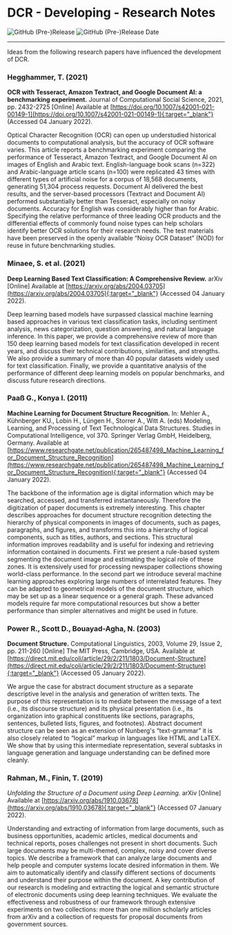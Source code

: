 # DCR - Developing - Research Notes

![GitHub (Pre-)Release](https://img.shields.io/github/v/release/KonnexionsGmbH/dcr?include_prereleases)
![GitHub (Pre-)Release Date](https://img.shields.io/github/release-date-pre/KonnexionsGmbh/dcr)

----

Ideas from the following research papers have influenced the development of DCR.

### Hegghammer, T. (2021)
**OCR with Tesseract, Amazon Textract, and Google Document AI: a benchmarking experiment.**
Journal of Computational Social Science, 2021, pp. 2432-2725 [Online]
Available at [https://doi.org/10.1007/s42001-021-00149-1](https://doi.org/10.1007/s42001-021-00149-1){:target="_blank"}
(Accessed 04 January 2022).

Optical Character Recognition (OCR) can open up understudied historical documents to computational analysis, but the accuracy of OCR software varies.
This article reports a benchmarking experiment comparing the performance of Tesseract, Amazon Textract, and Google Document AI on images of English and Arabic text.
English-language book scans (n=322) and Arabic-language article scans (n=100) were replicated 43 times with different types of artificial noise for a corpus of 18,568 documents, generating 51,304 process requests.
Document AI delivered the best results, and the server-based processors (Textract and Document AI) performed substantially better than Tesseract, especially on noisy documents.
Accuracy for English was considerably higher than for Arabic.
Specifying the relative performance of three leading OCR products and the differential effects of commonly found noise types can help scholars identify better OCR solutions for their research needs.
The test materials have been preserved in the openly available “Noisy OCR Dataset” (NOD) for reuse in future benchmarking studies.

### Minaee, S. et al. (2021)
**Deep Learning Based Text Classification: A Comprehensive Review.**
arXiv [Online]
Available at [https://arxiv.org/abs/2004.03705](https://arxiv.org/abs/2004.03705){:target="_blank"}
(Accessed 04 January 2022).

Deep learning based models have surpassed classical machine learning based approaches in various text classification tasks, including sentiment analysis, news categorization, question answering, and natural language inference. 
In this paper, we provide a comprehensive review of more than 150 deep learning based models for text classification developed in recent years, and discuss their technical contributions, similarities, and strengths. 
We also provide a summary of more than 40 popular datasets widely used for text classification. 
Finally, we provide a quantitative analysis of the performance of different deep learning models on popular benchmarks, and discuss future research directions.

### Paaß G., Konya I. (2011)
**Machine Learning for Document Structure Recognition.** 
In: Mehler A., Kühnberger KU., Lobin H., Lüngen H., Storrer A., Witt A. (eds) Modeling, Learning, and Processing of Text Technological Data Structures. 
Studies in Computational Intelligence, vol 370. 
Springer Verlag GmbH, Heidelberg, Germany. 
Available at [https://www.researchgate.net/publication/265487498_Machine_Learning_for_Document_Structure_Recognition](https://www.researchgate.net/publication/265487498_Machine_Learning_for_Document_Structure_Recognition){:target="_blank"}
(Accessed 04 January 2022).

The backbone of the information age is digital information which may be searched, accessed, and transferred instantaneously. 
Therefore the digitization of paper documents is extremely interesting. 
This chapter describes approaches for document structure recognition detecting the hierarchy of physical components in images of documents, such as pages, paragraphs, and figures, and transforms this into a hierarchy of logical components, such as titles, authors, and sections. 
This structural information improves readability and is useful for indexing and retrieving information contained in documents. 
First we present a rule-based system segmenting the document image and estimating the logical role of these zones. 
It is extensively used for processing newspaper collections showing world-class performance. 
In the second part we introduce several machine learning approaches exploring large numbers of interrelated features. 
They can be adapted to geometrical models of the document structure, which may be set up as a linear sequence or a general graph. 
These advanced models require far more computational resources but show a better performance than simpler alternatives and might be used in future.

### Power R., Scott D., Bouayad-Agha, N. (2003)
**Document Structure.**
Computational Linguistics, 2003, Volume 29, Issue 2, pp. 211-260 [Online]
The MIT Press, Cambridge, USA.
Available at [https://direct.mit.edu/coli/article/29/2/211/1803/Document-Structure](https://direct.mit.edu/coli/article/29/2/211/1803/Document-Structure){:target="_blank"}
(Accessed 05 January 2022).

We argue the case for abstract document structure as a separate descriptive level in the analysis and generation of written texts. 
The purpose of this representation is to mediate between the message of a text (i.e., its discourse structure) and its physical presentation (i.e., its organization into graphical constituents like sections, paragraphs, sentences, bulleted lists, figures, and footnotes). 
Abstract document structure can be seen as an extension of Nunberg's “text-grammar” it is also closely related to “logical” markup in languages like HTML and LaTEX. 
We show that by using this intermediate representation, several subtasks in language generation and language understanding can be defined more cleanly.

### Rahman, M., Finin, T. (2019)
_Unfolding the Structure of a Document using Deep Learning._
arXiv [Online]
Available at [https://arxiv.org/abs/1910.03678](https://arxiv.org/abs/1910.03678){:target="_blank"}
(Accessed 07 January 2022).

Understanding and extracting of information from large documents, such as business opportunities, academic articles, medical documents and technical reports, poses challenges not present in short documents. 
Such large documents may be multi-themed, complex, noisy and cover diverse topics. 
We describe a framework that can analyze large documents and help people and computer systems locate desired information in them. 
We aim to automatically identify and classify different sections of documents and understand their purpose within the document. 
A key contribution of our research is modeling and extracting the logical and semantic structure of electronic documents using deep learning techniques. 
We evaluate the effectiveness and robustness of our framework through extensive experiments on two collections: more than one million scholarly articles from arXiv and a collection of requests for proposal documents from government sources. 

